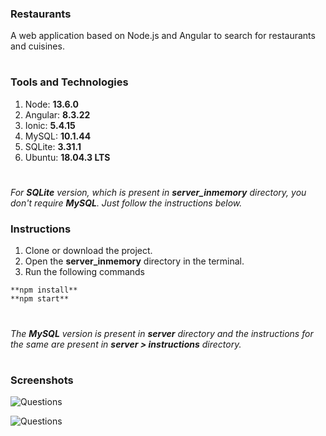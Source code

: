 ### Restaurants
A web application based on Node.js and Angular to search for restaurants and cuisines.
#    
    
### Tools and Technologies
1. Node: **13.6.0**
2. Angular: **8.3.22**
3. Ionic: **5.4.15**
4. MySQL: **10.1.44**
5. SQLite: **3.31.1**
6. Ubuntu: **18.04.3 LTS**
#    
    
*For **SQLite** version, which is present in **server_inmemory** directory, you don't require **MySQL**. Just follow the instructions below.*

### Instructions
1. Clone or download the project.
2. Open the **server_inmemory** directory in the terminal.
3. Run the following commands
```
**npm install**    
**npm start** 
```
#    
    
*The **MySQL** version is present in **server** directory and the instructions for the same are present in **server > instructions** directory.*
#    
    
### Screenshots
![Questions](https://raw.githubusercontent.com/rohitkori/restaurant_search_app/master/server/screenshots/restaurant2.png)

![Questions](https://raw.githubusercontent.com/rohitkori/restaurant_search_app/master/server/screenshots/restaurant1.png)
